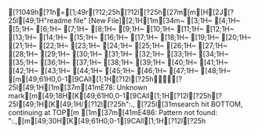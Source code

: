 [?1049h[?1h=[1;49r[?12;25h[?12l[?25h[27m[m[H[2J[?25l[49;1H"readme file" [New File][2;1H[1m[34m~                                                                             [3;1H~                                                                             [4;1H~                                                                             [5;1H~                                                                             [6;1H~                                                                             [7;1H~                                                                             [8;1H~                                                                             [9;1H~                                                                             [10;1H~                                                                             [11;1H~                                                                             [12;1H~                                                                             [13;1H~                                                                             [14;1H~                                                                             [15;1H~                                                                             [16;1H~                                                                             [17;1H~                                                                             [18;1H~                                                                             [19;1H~                                                                             [20;1H~                                                                             [21;1H~                                                                             [22;1H~                                                                             [23;1H~                                                                             [24;1H~                                                                             [25;1H~                                                                             [26;1H~                                                                             [27;1H~                                                                             [28;1H~                                                                             [29;1H~                                                                             [30;1H~                                                                             [31;1H~                                                                             [32;1H~                                                                             [33;1H~                                                                             [34;1H~                                                                             [35;1H~                                                                             [36;1H~                                                                             [37;1H~                                                                             [38;1H~                                                                             [39;1H~                                                                             [40;1H~                                                                             [41;1H~                                                                             [42;1H~                                                                             [43;1H~                                                                             [44;1H~                                                                             [45;1H~                                                                             [46;1H~                                                                             [47;1H~                                                                             [48;1H~                                                                             [m[49;61H0,0-1[9CAll[1;1H[?12l[?25h[?25l[49;1H[1m[37m[41mE78: Unknown mark[m[49;18H[K[49;61H0,0-1[9CAll[1;1H[?12l[?25h[?25l[49;1H[K[49;1H/[?12l[?25h":.,[?25l[31msearch hit BOTTOM, continuing at TOP[m[1m[37m[41mE486: Pattern not found: ":.,[m[49;30H[K[49;61H0,0-1[9CAll[1;1H[?12l[?25h